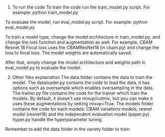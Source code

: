 1. To run the code
   To train the code run the train_model.py script. For example: python train_model.py

To evaluate the model, run eval_model.py script. For example: python eval_model.py

To train a model type, change the model architecture in train_model.py, and change the loss function and augmentation as well. For example, CBAM Resnet 18 Focal loss uses the CBAMResNet18 (in cbam.py) and change the loss to focal loss. The model weights are automatically saved.

After that, simply change the model architecture and weights path in eval_model.py to evaluate the model.

2. Other files explaination
   The data folder contains the data to train the model. The dataloader.py contains the code to load the data, it has options such as oversample which enables oversampling in the data. The trainer.py file contains the code for the trainer which train the models. By default, it doesn't use mixup/cutmix, but you can make it uses these augmentations by setting mixup=True. The models folder contains the code for each models: CBAM variations models, resnet model (resnet18) and the independent evaluation model (paper.py). hyper.py handle the hyperparameter tuning.  

Remember to add the data folder in the variety folder to train
